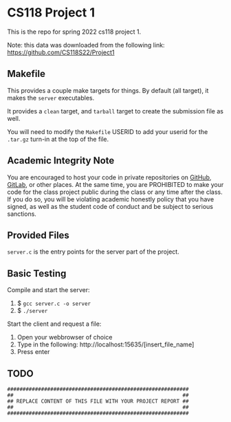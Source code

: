 # CS118 Project 1

This is the repo for spring 2022 cs118 project 1.

Note: this data was downloaded from the following link: https://github.com/CS118S22/Project1

## Makefile

This provides a couple make targets for things.
By default (all target), it makes the `server` executables.

It provides a `clean` target, and `tarball` target to create the submission file as well.

You will need to modify the `Makefile` USERID to add your userid for the `.tar.gz` turn-in at the top of the file.

## Academic Integrity Note

You are encouraged to host your code in private repositories on [GitHub](https://github.com/), [GitLab](https://gitlab.com), or other places.  At the same time, you are PROHIBITED to make your code for the class project public during the class or any time after the class.  If you do so, you will be violating academic honestly policy that you have signed, as well as the student code of conduct and be subject to serious sanctions.

## Provided Files

`server.c` is the entry points for the server part of the project.

## Basic Testing

Compile and start the server:

1. $ `gcc server.c -o server`
2. $ `./server`

Start the client and request a file:

1. Open your webbrowser of choice
2. Type in the following: http://localhost:15635/[insert_file_name]
3. Press enter

## TODO

    ###########################################################
    ##                                                       ##
    ## REPLACE CONTENT OF THIS FILE WITH YOUR PROJECT REPORT ##
    ##                                                       ##
    ###########################################################

